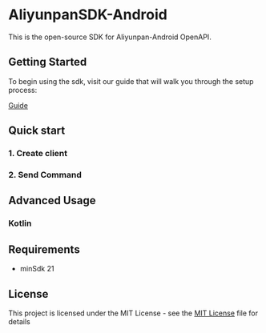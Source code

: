 # AliyunpanSDK-Android

This is the open-source SDK for Aliyunpan-Android OpenAPI.

## Getting Started

To begin using the sdk, visit our guide that will walk you through the setup process:

[Guide](https://www.yuque.com/aliyundrive/zpfszx/qkwg88uf4t483tdi)

## Quick start

### 1. Create client

### 2. Send Command

## Advanced Usage

### Kotlin

## Requirements
 - minSdk 21

## License

This project is licensed under the MIT License - see the [MIT License](LICENSE) file for details
